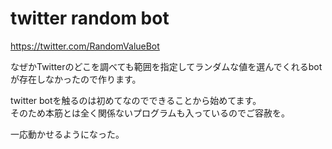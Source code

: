 # twitter random bot

https://twitter.com/RandomValueBot

なぜかTwitterのどこを調べても範囲を指定してランダムな値を選んでくれるbotが存在しなかったので作ります。

twitter botを触るのは初めてなのでできることから始めてます。  
そのため本筋とは全く関係ないプログラムも入っているのでご容赦を。

一応動かせるようになった。

